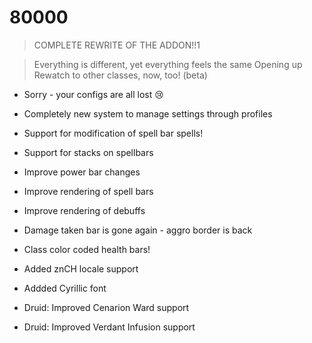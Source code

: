 # 80000

> COMPLETE REWRITE OF THE ADDON!!1

> Everything is different, yet everything feels the same
> Opening up Rewatch to other classes, now, too! (beta)

* Sorry - your configs are all lost 😢
* Completely new system to manage settings through profiles
* Support for modification of spell bar spells!
* Support for stacks on spellbars
* Improve power bar changes
* Improve rendering of spell bars
* Improve rendering of debuffs
* Damage taken bar is gone again - aggro border is back
* Class color coded health bars!
* Added znCH locale support
* Addded Cyrillic font

* Druid: Improved Cenarion Ward support
* Druid: Improved Verdant Infusion support